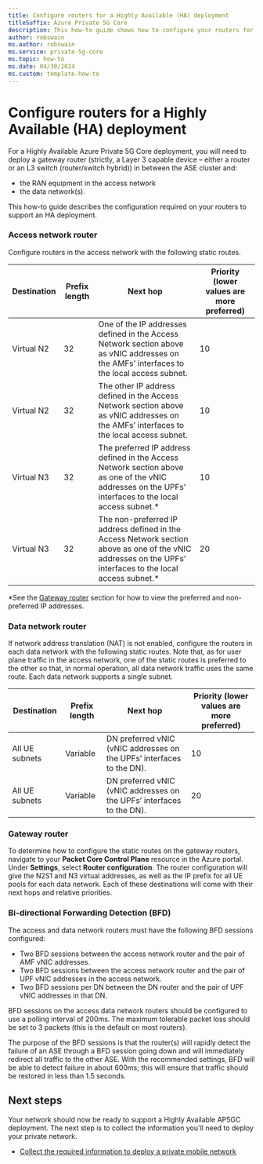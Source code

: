 ```yaml
---
title: Configure routers for a Highly Available (HA) deployment
titleSuffix: Azure Private 5G Core
description: This how-to guide shows how to configure your routers for a Highly Available (HA) Azure Private 5G Core deployment
author: robswain
ms.author: robswain
ms.service: private-5g-core
ms.topic: how-to
ms.date: 04/30/2024
ms.custom: template-how-to 
---
```


# Configure routers for a Highly Available (HA) deployment

For a Highly Available Azure Private 5G Core deployment, you will need to deploy a gateway router (strictly, a Layer 3 capable device – either a router or an L3 switch (router/switch hybrid)) in between the ASE cluster and:

- the RAN equipment in the access network
- the data network(s).
 
This how-to guide describes the configuration required on your routers to support an HA deployment.

### Access network router

Configure routers in the access network with the following static routes.

|Destination  |Prefix length   |Next hop  |Priority (lower values are more preferred)  |
|---------|---------|---------|---------|
|Virtual N2 | 32 |One of the IP addresses defined in the Access Network section above as vNIC addresses on the AMFs’ interfaces to the local access subnet. | 10 |
|Virtual N2 | 32 |The other IP address defined in the Access Network section above as vNIC addresses on the AMFs’ interfaces to the local access subnet. | 10 |
|Virtual N3 | 32 |The preferred IP address defined in the Access Network section above as one of the vNIC addresses on the UPFs’ interfaces to the local access subnet.* | 10 |
|Virtual N3 | 32 |The non-preferred IP address defined in the Access Network section above as one of the vNIC addresses on the UPFs’ interfaces to the local access subnet.* | 20 |

*See the [Gateway router](#gateway-router) section for how to view the preferred and non-preferred IP addresses.

### Data network router

If network address translation (NAT) is not enabled, configure the routers in each data network with the following static routes. Note that, as for user plane traffic in the access network, one of the static routes is preferred to the other so that, in normal operation, all data network traffic uses the same route. Each data network supports a single subnet.

|Destination  |Prefix length   |Next hop  |Priority (lower values are more preferred)  |
|---------|---------|---------|---------|
|All UE subnets | Variable |DN preferred vNIC (vNIC addresses on the UPFs’ interfaces to the DN).| 10        |
|All UE subnets | Variable |DN preferred vNIC (vNIC addresses on the UPFs’ interfaces to the DN).| 20        |

### Gateway router

To determine how to configure the static routes on the gateway routers, navigate to your **Packet Core Control Plane** resource in the Azure portal. Under **Settings**, select **Router configuration**. The router configuration will give the N2S1 and N3 virtual addresses, as well as the IP prefix for all UE pools for each data network. Each of these destinations will come with their next hops and relative priorities.

### Bi-directional Forwarding Detection (BFD)

The access and data network routers must have the following BFD sessions configured:

- Two BFD sessions between the access network router and the pair of AMF vNIC addresses.
- Two BFD sessions between the access network router and the pair of UPF vNIC addresses in the access network.
- Two BFD sessions per DN between the DN router and the pair of UPF vNIC addresses in that DN.

BFD sessions on the access data network routers should be configured to use a polling interval of 200ms. The maximum tolerable packet loss should be set to 3 packets (this is the default on most routers).

The purpose of the BFD sessions is that the router(s) will rapidly detect the failure of an ASE through a BFD session going down and will immediately redirect all traffic to the other ASE.  With the recommended settings, BFD will be able to detect failure in about 600ms; this will ensure that traffic should be restored in less than 1.5 seconds.

## Next steps

Your network should now be ready to support a Highly Available AP5GC deployment. The next step is to collect the information you'll need to deploy your private network.

- [Collect the required information to deploy a private mobile network](./collect-required-information-for-private-mobile-network.md)
